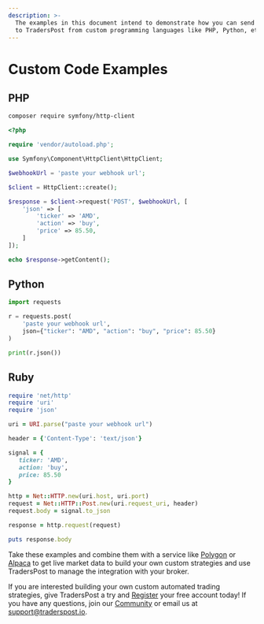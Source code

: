 ```yaml
---
description: >-
  The examples in this document intend to demonstrate how you can send signals
  to TradersPost from custom programming languages like PHP, Python, etc.
---
```


# Custom Code Examples

## PHP

```bash
composer require symfony/http-client
```

```php
<?php

require 'vendor/autoload.php';

use Symfony\Component\HttpClient\HttpClient;

$webhookUrl = 'paste your webhook url';

$client = HttpClient::create();

$response = $client->request('POST', $webhookUrl, [
    'json' => [
        'ticker' => 'AMD',
        'action' => 'buy',
        'price' => 85.50,
    ]
]);

echo $response->getContent();
```

## Python

```python
import requests

r = requests.post(
    'paste your webhook url',
    json={"ticker": "AMD", "action": "buy", "price": 85.50}
)

print(r.json())

```

## Ruby

```ruby
require 'net/http'
require 'uri'
require 'json'

uri = URI.parse("paste your webhook url")

header = {'Content-Type': 'text/json'}

signal = {
   ticker: 'AMD',
   action: 'buy',
   price: 85.50
}

http = Net::HTTP.new(uri.host, uri.port)
request = Net::HTTP::Post.new(uri.request_uri, header)
request.body = signal.to_json

response = http.request(request)

puts response.body
```

Take these examples and combine them with a service like [Polygon](https://polygon.io) or [Alpaca](https://alpaca.markets/data) to get live market data to build your own custom strategies and use TradersPost to manage the integration with your broker.

If you are interested building your own custom automated trading strategies, give TradersPost a try and [Register](https://traderspost.io/register) your free account today! If you have any questions, join our [Community](https://traderspost.io/community) or email us at [support@traderspost.io](mailto:support@traderspost.io).
